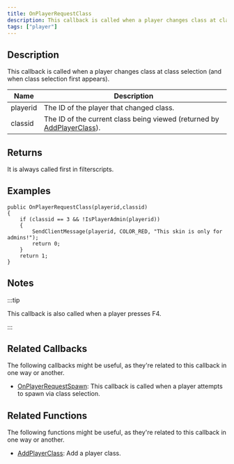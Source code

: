 ```yaml
---
title: OnPlayerRequestClass
description: This callback is called when a player changes class at class selection (and when class selection first appears).
tags: ["player"]
---
```


## Description

This callback is called when a player changes class at class selection (and when class selection first appears).

| Name     | Description                                                            |
| -------- | ---------------------------------------------------------------------- |
| playerid | The ID of the player that changed class.                               |
| classid  | The ID of the current class being viewed (returned by [AddPlayerClass](../functions/AddPlayerClass)). |

## Returns

It is always called first in filterscripts.

## Examples

```pawn
public OnPlayerRequestClass(playerid,classid)
{
    if (classid == 3 && !IsPlayerAdmin(playerid))
    {
        SendClientMessage(playerid, COLOR_RED, "This skin is only for admins!");
        return 0;
    }
    return 1;
}
```

## Notes

:::tip

This callback is also called when a player presses F4.

:::

## Related Callbacks

The following callbacks might be useful, as they're related to this callback in one way or another. 

- [OnPlayerRequestSpawn](OnPlayerRequestSpawn): This callback is called when a player attempts to spawn via class selection. 

## Related Functions

The following functions might be useful, as they're related to this callback in one way or another. 

- [AddPlayerClass](../functions/AddPlayerClass): Add a player class.
